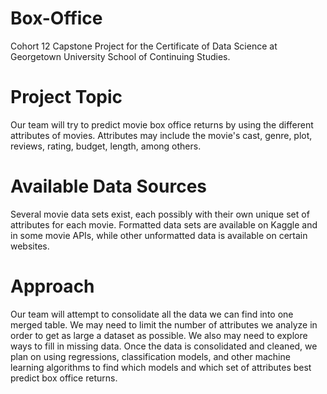 # Box-Office
Cohort 12 Capstone Project for the Certificate of Data Science at Georgetown University School of Continuing Studies. 

# Project Topic
Our team will try to predict movie box office returns by using the different attributes of movies.  Attributes may include the movie's cast, genre, plot, reviews, rating, budget, length, among others.

# Available Data Sources
Several movie data sets exist, each possibly with their own unique set of attributes for each movie. Formatted data sets are available on Kaggle and in some movie APIs, while other unformatted data is available on certain websites.

# Approach
Our team will attempt to consolidate all the data we can find into one merged table.  We may need to limit the number of attributes we analyze in order to get as large a dataset as possible. We also may need to explore ways to fill in missing data. Once the data is consolidated and cleaned, we plan on using regressions, classification models, and other machine learning algorithms to find which models and which set of attributes best predict box office returns.
